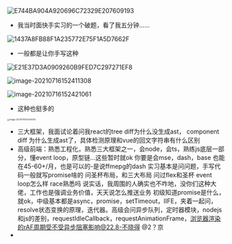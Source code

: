 



![E744BA904A920696C72329E207609193](https://tva1.sinaimg.cn/large/008i3skNly1gsitiqbnn8j30cl0hdwfe.jpg)

- 我当时面快手实习的一个破题，看了我五分钟……

![1437A8FB88F1A235772E75F1A5D7662F](https://tva1.sinaimg.cn/large/008i3skNly1gsitiz54jnj30i50cft95.jpg)

- 一般都是让你手写这种

![E21E37D3A0909260B9FED7C297271EF8](https://tva1.sinaimg.cn/large/008i3skNly1gsitjcae5dj30jr0but93.jpg)

![image-20210716152411308](https://tva1.sinaimg.cn/large/008i3skNly1gsitjgx209j30kp08fdg4.jpg)

![image-20210716152421061](https://tva1.sinaimg.cn/large/008i3skNly1gsitjngcg3j30ec0b474l.jpg)

- 这种也挺多的

<img src="https://tva1.sinaimg.cn/large/008i3skNly1gsitjywbfpj30py1hcae4.jpg" alt="image-20210716152434355" style="zoom: 33%;" />

- 三大框架，我面试论着问我react的tree diff为什么没生成ast， component diff 为什么生成ast了，具体检测原理和vue的回文字符串有什么区别
- 高级前端：熟悉工程化，熟悉三大框架之一，会node，会ts，熟练js底层一部分，懂event loop，原型链…这些暂时就ok
    你要是会mse，dash，base 也能在45-60+/月，也是可以的-是说ffmepg的dash
    实习基本是问问题，手写代码一般就写promise啥的
    问圣杯布局，和三大布局
    问过flex和圣杯
    event loop怎么样
    race熟悉吗
    说实话，我周围的人确实也不咋地，没你们这种大佬，工作也是强调业务价值，天天说怎么推送业务
    初级知道promise是什么，就ok，中级基本都是async，promise，setTimeout，IIFE，夹着一起问，resolve状态变换的原理，迭代器。高级会问异步队列，定时器模块，nodejs和js的差别，requestIdleCallback，requestAnimationFrame，浏览器渲染的rAF周期受不受异步阻塞影响@22.8-不晓得 @2？京 
- 